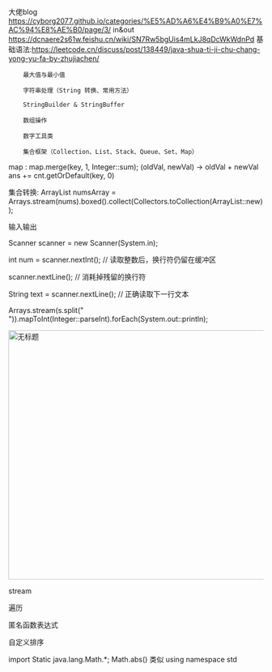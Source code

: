 大佬blog https://cyborg2077.github.io/categories/%E5%AD%A6%E4%B9%A0%E7%AC%94%E8%AE%B0/page/3/
in&out https://dcnaere2s61w.feishu.cn/wiki/SN7Rw5bgUis4mLkJ8qDcWkWdnPd
基础语法:https://leetcode.cn/discuss/post/138449/java-shua-ti-ji-chu-chang-yong-yu-fa-by-zhujiachen/
        
        最大值与最小值
        
        字符串处理（String 转换、常用方法）
        
        StringBuilder & StringBuffer
        
        数组操作
        
        数字工具类
        
        集合框架（Collection、List、Stack、Queue、Set、Map）
map :
map.merge(key, 1, Integer::sum); (oldVal, newVal) -> oldVal + newVal
ans += cnt.getOrDefault(key, 0)

集合转换: ArrayList<Integer> numsArray = Arrays.stream(nums).boxed().collect(Collectors.toCollection(ArrayList::new));

输入输出

Scanner scanner = new Scanner(System.in);

int num = scanner.nextInt();  // 读取整数后，换行符仍留在缓冲区

scanner.nextLine();  // 消耗掉残留的换行符

String text = scanner.nextLine();  // 正确读取下一行文本

Arrays.stream(s.split(" ")).mapToInt(Integer::parseInt).forEach(System.out::println);

<img width="1134" height="492" alt="无标题" src="https://github.com/user-attachments/assets/669174d7-f37f-418a-a987-e2a77fbd2c9b" />

stream

遍历

匿名函数表达式

自定义排序

import Static java.lang.Math.*;  Math.abs()  类似 using namespace std 
